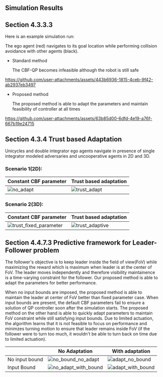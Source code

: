 
## Simulation Results

## Section 4.3.3.3

Here is an example simulation run:

The ego agent (red) navigates to its goal location while performing collision avoidance with other agents (black).


- Standard method

  The CBF-QP becomes infeasible although the robot is still safe

https://github.com/user-attachments/assets/443b6936-1815-4ceb-9f42-ab2937eb3497


- Proposed method

  The proposed method is able to adapt the parameters and maintain feasibility of controller at all times

https://github.com/user-attachments/assets/63b85d00-6dfd-4e19-a76f-667b19e24715


## Section 4.3.4 Trust based Adaptation

Unicycles and double integrator ego agents navigate in presence of single integrator modeled adversaries and uncooperative agents in 2D and 3D.

### Scenario 1(2D):
| Constant CBF parameter | Trust based adaptation |
| --------------| -------------------|
| ![no_adapt](https://user-images.githubusercontent.com/19849515/227721767-75d395db-ca03-47b3-a1cd-08284ad61e6d.gif)| ![trust_adapt](https://user-images.githubusercontent.com/19849515/227721791-3695f2fa-b748-4309-92fa-3d8fb2dfe6f3.gif) |

### Scenario 2(3D): 
| Constant CBF parameter | Trust based adaptation |
| --------------| -------------------|
| ![trust_fixed_parameter](https://user-images.githubusercontent.com/19849515/227721066-e2492b6c-eb11-4a0a-86df-677381d555c3.gif) | ![trust_adaptive](https://user-images.githubusercontent.com/19849515/227721079-a36a6ab0-cb4d-4f57-84d8-bf4628020085.gif) |

## Section 4.4.7.3 Predictive framework for Leader-Follower problem
The follower's objective is to keep leader inside the field of view(FoV) while maximizing the reward which is maximum when leader is at the center of FoV. The leader moves independently and therefore visibility maintainence is a time-varying constraint for the follower. Our proposed method is able to adapt the parameters for better performance. 

When no input bounds are imposed, the proposed method is able to maintain the leader at center of FoV better than fixed parameter case. When input bounds are present, the default CBF parameters fail to ensure a solution of QP controller soon after the simulation starts. The proposed method on the other hand is able to quickly adapt parameters to maintain FoV constraint while still satisfying input bounds. Due to limited actuation, the algorithm learns that it is not feasible to focus on performance and minimzes turning motion to ensure that leader remains inside FoV (if the follower were to turn too much, it wouldn't be able to turn back on time due to limited actuation).

|  | No Adaptation | With adaptation |
| --------------| -------------------| -----------------|
| No input bound | ![no_bound_no_adapt](https://user-images.githubusercontent.com/19849515/227720687-a3f1142f-7004-4c7d-b572-b90d29fb6d71.gif) | ![adapt_no_bound](https://user-images.githubusercontent.com/19849515/227720750-57c96b16-f799-44ae-b97d-8fe5f21349dc.gif) |
| Input Bound | ![no_adapt_with_bound](https://user-images.githubusercontent.com/19849515/227720777-b5909dec-079d-4dc3-8562-d94a4118f344.gif) | ![adapt_with_bound](https://user-images.githubusercontent.com/19849515/227720799-cfb15944-8b8e-425c-82a5-33349336f1b3.gif) |





